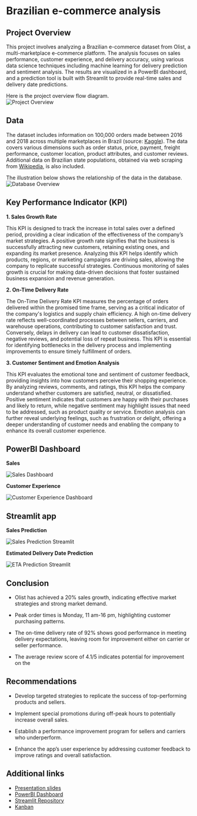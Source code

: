 # Brazilian e-commerce analysis

## Project Overview
This project involves analyzing a Brazilian e-commerce dataset from Olist, a multi-marketplace e-commerce platform. The analysis focuses on sales performance, customer experience, and delivery accuracy, using various data science techniques including machine learning for delivery prediction and sentiment analysis. The results are visualized in a PowerBI dashboard, and a prediction tool is built with Streamlit to provide real-time sales and delivery date predictions. 

Here is the project overview flow diagram. <br>
![Project Overview](/resources/charts/project_flow_diagram.png)

## Data
The dataset includes information on 100,000 orders made between 2016 and 2018 across multiple marketplaces in Brazil (source: [Kaggle](https://www.kaggle.com/datasets/olistbr/brazilian-ecommerce)). The data covers various dimensions such as order status, price, payment, freight performance, customer location, product attributes, and customer reviews. Additional data on Brazilian state populations, obtained via web scraping from [Wikipedia](https://en.wikipedia.org/wiki/Federative_units_of_Brazil), is also included.

The illustration below shows the relationship of the data in the database. <br>
![Database Overview](/resources/charts/database_overview.png)

## Key Performance Indicator (KPI) 
**1. Sales Growth Rate** <br>

This KPI is designed to track the increase in total sales over a defined period, providing a clear indication of the effectiveness of the company’s market strategies. A positive growth rate signifies that the business is successfully attracting new customers, retaining existing ones, and expanding its market presence. Analyzing this KPI helps identify which products, regions, or marketing campaigns are driving sales, allowing the company to replicate successful strategies. Continuous monitoring of sales growth is crucial for making data-driven decisions that foster sustained business expansion and revenue generation.


**2. On-Time Delivery Rate** <br>

The On-Time Delivery Rate KPI measures the percentage of orders delivered within the promised time frame, serving as a critical indicator of the company's logistics and supply chain efficiency. A high on-time delivery rate reflects well-coordinated processes between sellers, carriers, and warehouse operations, contributing to customer satisfaction and trust. Conversely, delays in delivery can lead to customer dissatisfaction, negative reviews, and potential loss of repeat business. This KPI is essential for identifying bottlenecks in the delivery process and implementing improvements to ensure timely fulfillment of orders.


**3. Customer Sentiment and Emotion Analysis** <br>

This KPI evaluates the emotional tone and sentiment of customer feedback, providing insights into how customers perceive their shopping experience. By analyzing reviews, comments, and ratings, this KPI helps the company understand whether customers are satisfied, neutral, or dissatisfied. Positive sentiment indicates that customers are happy with their purchases and likely to return, while negative sentiment may highlight issues that need to be addressed, such as product quality or service. Emotion analysis can further reveal underlying feelings, such as frustration or delight, offering a deeper understanding of customer needs and enabling the company to enhance its overall customer experience.

## PowerBI Dashboard

**Sales**

![Sales Dashboard](/resources/charts/sales_dashboard.png)

**Customer Experience**

![Customer Experience Dashboard](/resources/charts/customers_experience_dashboard.png)

## Streamlit app

**Sales Prediction**

![Sales Prediction Streamlit](/resources/charts/streamlit_sales_prediction.png)

**Estimated Delivery Date Prediction**

![ETA Prediction Streamlit](/resources/charts/streamlit_eta_prediction.png)

## Conclusion
- Olist has achieved a 20% sales growth, indicating effective market strategies and strong market demand.
  
- Peak order times is Monday, 11 am-16 pm, highlighting customer purchasing patterns.
  
- The on-time delivery rate of 92% shows good performance in meeting delivery expectations, leaving room for improvement either on carrier or seller performance.
  
- The average review score of 4.1/5 indicates potential for improvement on the

## Recommendations
- Develop targeted strategies to replicate the success of top-performing products and sellers.
  
- Implement special promotions during off-peak hours to potentially increase overall sales.
  
- Establish a performance improvement program for sellers and carriers who underperform.
  
- Enhance the app’s user experience by addressing customer feedback to improve ratings and overall satisfaction.

## Additional links
- [Presentation slides](https://docs.google.com/presentation/d/1bc8dZVfOTsr_bVjOY3AXwJCtHIMQDww6qgk1fFb-QGA/edit#slide=id.g2f54d952ab1_0_700)
- [PowerBI Dashboard](resources/PowerBI_dashboard/e-commerce_dashboard)
- [Streamlit Repository](https://github.com/RosaEvasari/e-commerce-streamlit)
- [Kanban](https://trello.com/b/MCTPibpJ/project-management-of-final-project)
